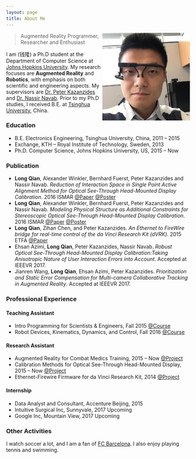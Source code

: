 ```yaml
---
layout: page
title: About Me
---
```



<p class="full-width no-margin"><img src="/public/image/profile.jpg" alt="LQ" style="width:15rem;height:15rem;" align="right"/></p>

<blockquote class="full-width"><p>Augmented Reality Programmer, Researcher and Enthusiast</p></blockquote>


I am (<span lang="zh">钱隆</span>) a Ph.D student at the Department of Computer Science at [Johns Hopkins University](https://www.jhu.edu/). My research focuses are **Augmented Reality** and **Robotics**, with emphasis on both scientific and engineering aspects. My supervisors are [Dr. Peter Kazanzides](https://www.cs.jhu.edu/faculty/peter-kazanzides/) and [Dr. Nassir Navab](https://www.cs.jhu.edu/faculty/nassir-navab/). Prior to my Ph.D studies, I received B.E. at [Tsinghua University](http://www.tsinghua.edu.cn/), China.

### Education
* B.E. Electronics Engineering, Tsinghua University, China, 2011 – 2015
* Exchange, KTH – Royal Institute of Technology, Sweden, 2013
* Ph.D. Computer Science, Johns Hopkins University, US, 2015 – Now


### Publication
* **Long Qian**, Alexander Winkler, Bernhard Fuerst, Peter Kazanzides and Nassir Navab. *Reduction of Interaction Space in Single Point Active Alignment Method for Optical See-Through Head-Mounted Display Calibration*. 2016 ISMAR [@Paper](/public/document/paper-reduction-of-interaction-space.pdf) [@Poster](/public/document/poster-reduction-of-interaction-space.pdf)
* **Long Qian**, Alexander Winkler, Bernhard Fuerst, Peter Kazanzides and Nassir Navab. *Modeling Physical Structure as Additional Constraints for Stereoscopic Optical See-Through Head-Mounted Display Calibration*. 2016 ISMAR [@Paper](/public/document/paper-modeling-physical-structure.pdf) [@Poster](/public/document/poster-modeling-physical-structure.pdf)
* **Long Qian**, Zihan Chen, and Peter Kazanzides. *An Ethernet to FireWire bridge for real-time control of the da Vinci Research Kit (dVRK)*. 2015 ETFA [@Paper](/public/document/paper-an-ethernet-to-firewire-bridge.pdf)
* Ehsan Azimi, **Long Qian**, Peter Kazanzides, Nassir Navab. *Robust Optical See-Through Head-Mounted Display Calibration:Taking Anisotropic Nature of User Interaction Errors into Account*. Accepted at IEEEVR 2017.
* Jianren Wang, **Long Qian**, Ehsan Azimi, Peter Kazanzides. *Prioritization and Static Error Compensation for Multi-camera Collaborative Tracking in Augmented Reality*. Accepted at IEEEVR 2017.


### Professional Experience

#### Teaching Assistant
* Intro Programming for Scientists & Engineers, Fall 2015 [@Course](http://www.cs.jhu.edu/~joanne/cs112/)
* Robot Devices, Kinematics, Dynamics, and Control, Fall 2016 [@Course](https://limbs.lcsr.jhu.edu/people/cowan/courses/)

#### Research Assistant
* Augmented Reality for Combat Medics Training, 2015 – Now [@Project](http://smarts.lcsr.jhu.edu/research/augmented-reality-hmd-research/)
* Calibration Methods for Optical See-Through Head-Mounted Display, 2015 – Now [@Project](http://smarts.lcsr.jhu.edu/research/augmented-reality-hmd-research/)
* Ethernet-Firewire Firmware for da Vinci Research Kit, 2014 [@Project](http://smarts.lcsr.jhu.edu/research/#Open_Source_Controller_for_da_Vinci_Research_Kit)

#### Internship
* Data Analyst and Consultant, Accenture Beijing, 2015
* Intuitive Surgical Inc, Sunnyvale, 2017 Upcoming
* Google Inc, Mountain View, 2017 Upcoming


### Other Activities

I watch soccer a lot, and I am a fan of [FC Barcelona](https://www.fcbarcelona.com/).
I also enjoy playing tennis and swimming.

